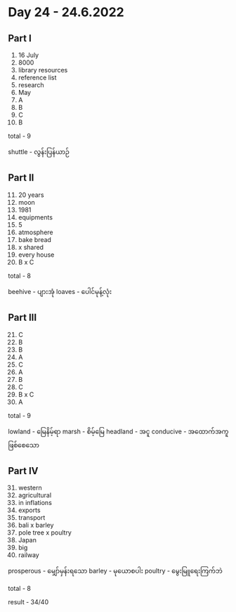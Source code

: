 # Day 24 - 24.6.2022

## Part I

1.  16 July
2.  8000
3.  library resources
4.  reference list
5.  research
6.  May
7.  A
8.  B
9.  C
10. B

total - 9

shuttle - လွန်းပြန်ယာဉ်

## Part II

11. 20 years
12. moon
13. 1981
14. equipments
15. 5
16. atmosphere
17. bake bread
18. x shared
19. every house
20. B x C

total - 8

beehive - ပျားအုံ
loaves - ပေါင်မုန့်လုံး

## Part III

21. C
22. B
23. B
24. A
25. C
26. A
27. B
28. C
29. B x C
30. A

total - 9

lowland - ‌‌မြေနိမ့်ရာ
marsh - စိမ့်မြေ
headland - အငူ
conducive - အထောက်အကူဖြစ်စေသော

## Part IV

31. western
32. agricultural
33. in inflations
34. exports
35. transport
36. bali x barley
37. pole tree x poultry
38. Japan
39. big
40. railway

prosperous - မျှော်မှန်းရသော
barley - မုယောစပါး
poultry - မွေးမြူရေးကြက်ဘဲ

total - 8

result - 34/40

